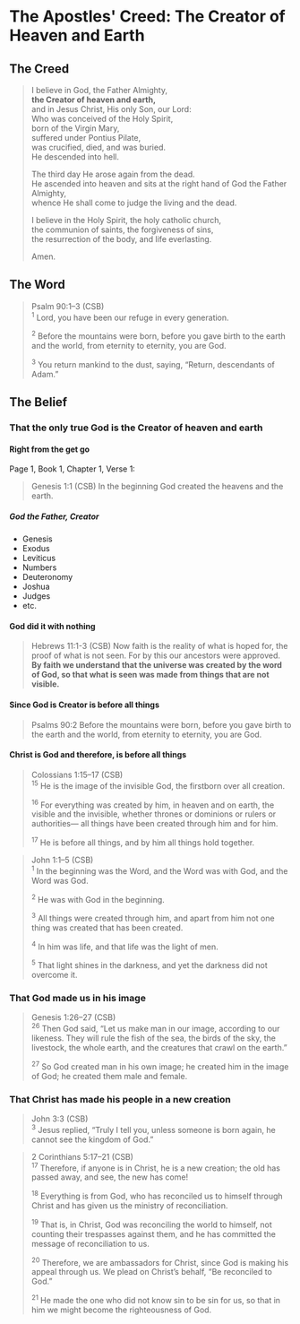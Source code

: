 # The Apostles' Creed: The Creator of Heaven and Earth

## The Creed

>I believe in God, the Father Almighty,  
><bgy> **the Creator of heaven and earth,** </bgy>  
>and in Jesus Christ, His only Son, our Lord:  
>Who was conceived of the Holy Spirit,  
>born of the Virgin Mary,  
>suffered under Pontius Pilate,  
>was crucified, died, and was buried.  
>He descended into hell.  
>  
>The third day He arose again from the dead.  
>He ascended into heaven and sits at the right hand of God the Father Almighty,  
>whence He shall come to judge the living and the dead.  
>  
>I believe in the Holy Spirit, the holy catholic church,  
>the communion of saints, the forgiveness of sins,  
>the resurrection of the body, and life everlasting.  
>  
>Amen.

## The Word

>Psalm 90:1–3 (CSB)  
><sup>1</sup> Lord, you have been our refuge in every generation. 
>
><sup>2</sup> Before the mountains were born, before you gave birth to the earth and the world, from eternity to eternity, you are God. 
>
><sup>3</sup> You return mankind to the dust, saying, “Return, descendants of Adam.”

## The Belief

### That the only true God is the Creator of heaven and earth

#### Right from the get go

Page 1, Book 1, Chapter 1, Verse 1:

>Genesis 1:1 (CSB) In the beginning God created the heavens and the earth.

##### God the Father, Creator

- Genesis
- Exodus
- Leviticus
- Numbers
- Deuteronomy
- Joshua
- Judges
- etc. 

#### God did it with nothing

>Hebrews 11:1-3 (CSB) Now faith is the reality of what is hoped for, the proof of what is not seen. For by this our ancestors were approved. **By faith we understand that the universe was created by the word of God, so that what is seen was made from things that are not visible.**

#### Since God is Creator is before all things

>Psalms 90:2 Before the mountains were born, before you gave birth to the earth and the world, from eternity to eternity, you are God. 


#### Christ is God and therefore, is before all things

>Colossians 1:15–17 (CSB)  
><sup>15</sup> He is the image of the invisible God, the firstborn over all creation. 
>
><sup>16</sup> For everything was created by him, in heaven and on earth, the visible and the invisible, whether thrones or dominions or rulers or authorities— all things have been created through him and for him. 
>
><sup>17</sup> He is before all things, and by him all things hold together.

>John 1:1–5 (CSB)  
><sup>1</sup> In the beginning was the Word, and the Word was with God, and the Word was God. 
>
><sup>2</sup> He was with God in the beginning. 
>
><sup>3</sup> All things were created through him, and apart from him not one thing was created that has been created. 
>
><sup>4</sup> In him was life, and that life was the light of men. 
>
><sup>5</sup> That light shines in the darkness, and yet the darkness did not overcome it.

### That God made us in his image

>Genesis 1:26–27 (CSB)  
><sup>26</sup> Then God said, “Let us make man in our image, according to our likeness. They will rule the fish of the sea, the birds of the sky, the livestock, the whole earth, and the creatures that crawl on the earth.” 
>
><sup>27</sup> So God created man in his own image; he created him in the image of God; he created them male and female.

### That Christ has made his people in a new creation

>John 3:3 (CSB)  
><sup>3</sup> Jesus replied, “Truly I tell you, unless someone is born again, he cannot see the kingdom of God.”

>2 Corinthians 5:17–21 (CSB)  
><sup>17</sup> Therefore, if anyone is in Christ, he is a new creation; the old has passed away, and see, the new has come! 
>
><sup>18</sup> Everything is from God, who has reconciled us to himself through Christ and has given us the ministry of reconciliation. 
>
><sup>19</sup> That is, in Christ, God was reconciling the world to himself, not counting their trespasses against them, and he has committed the message of reconciliation to us. 
>
><sup>20</sup> Therefore, we are ambassadors for Christ, since God is making his appeal through us. We plead on Christ’s behalf, “Be reconciled to God.” 
>
><sup>21</sup> He made the one who did not know sin to be sin for us, so that in him we might become the righteousness of God.

